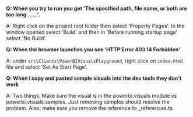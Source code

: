 **Q: When you try to run you get 'The specified path, file name, or both are too long ..... '.**

A: Right click on the project root folder then select 'Property Pages'. In the window opened select 'Build' and then in 'Before running startup page' select 'No Build'.


**Q: When the browser launches you see 'HTTP Error 403.14 Forbidden'**

A: under `src\Clients\PowerBIVisualsPlayground`, right click on `index.html` file and select 'Set As Start Page'.


**Q: When i copy and pasted sample visuals into the dev tools they don't work**

A: Two things. Make sure the visual is in the powerbi.visuals module vs powerbi.visuals.samples. Just removing samples should resolve the problem. Also, make sure you remove the reference to _references.ts.